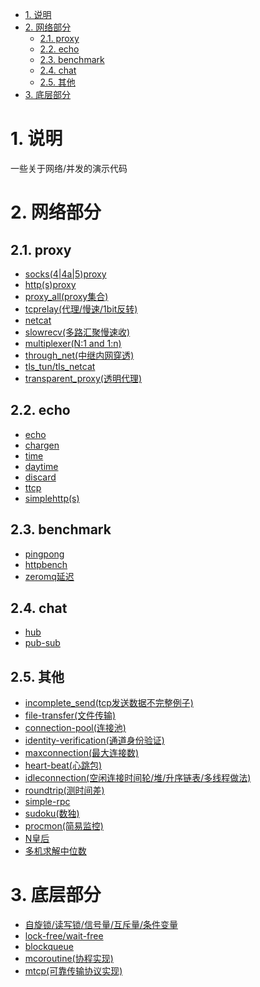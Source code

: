 <!-- TOC -->

- [1. 说明](#1-说明)
- [2. 网络部分](#2-网络部分)
    - [2.1. proxy](#21-proxy)
    - [2.2. echo](#22-echo)
    - [2.3. benchmark](#23-benchmark)
    - [2.4. chat](#24-chat)
    - [2.5. 其他](#25-其他)
- [3. 底层部分](#3-底层部分)

<!-- /TOC -->

<a id="markdown-1-说明" name="1-说明"></a>
# 1. 说明

一些关于网络/并发的演示代码

<a id="markdown-2-网络部分" name="2-网络部分"></a>
# 2. 网络部分

<a id="markdown-21-proxy" name="21-proxy"></a>
## 2.1. proxy

* [socks(4|4a|5)proxy](socks/readme.md)
* [http(s)proxy](httpproxy/readme.md)
* [proxy_all(proxy集合)](proxy_all/readme.md)
* [tcprelay(代理/慢速/1bit反转)](tcprelay/readme.md)
* [netcat](netcat/readme.md)
* [slowrecv(多路汇聚慢速收)](slowrecv/readme.md)
* [multiplexer(N:1 and 1:n)](multiplexer/readme.md)
* [through_net(中继内网穿透)](multiplexer/readme.md)
* [tls_tun/tls_netcat](tls_tun/readme.md)
* [transparent_proxy(透明代理)](transparent_proxy/readme.md)

<a id="markdown-22-echo" name="22-echo"></a>
## 2.2. echo

* [echo](echo)
* [chargen]()
* [time]()
* [daytime]()
* [discard](discard)
* [ttcp](ttcp/readme.md)
* [simplehttp(s)](simplehttp)

<a id="markdown-23-benchmark" name="23-benchmark"></a>
## 2.3. benchmark

* [pingpong](pingpong/readme.md)
* [httpbench](http_bench/readme.md)
* [zeromq延迟](zeromq/readme.md)

<a id="markdown-24-chat" name="24-chat"></a>
## 2.4. chat

* [hub]()
* [pub-sub]()


<a id="markdown-25-其他" name="25-其他"></a>
## 2.5. 其他

* [incomplete_send(tcp发送数据不完整例子)](incomplete_send/readme.md)
* [file-transfer(文件传输)]()
* [connection-pool(连接池)]()
* [identity-verification(通道身份验证)]()
* [maxconnection(最大连接数)](maxconnection/readme.md)
* [heart-beat(心跳包)]()
* [idleconnection(空闲连接时间轮/堆/升序链表/多线程做法)](idleconnection/readme.md)
* [roundtrip(测时间差)](roundtrip)
* [simple-rpc]()
* [sudoku(数独)]()
* [procmon(简易监控)]()
* [N皇后]()
* [多机求解中位数]()

<a id="markdown-3-底层部分" name="3-底层部分"></a>
# 3. 底层部分

* [自旋锁/读写锁/信号量/互斥量/条件变量](sync/readme.md)
* [lock-free/wait-free](sync/readme.md)
* [blockqueue](blockqueue)
* [mcoroutine(协程实现)]()
* [mtcp(可靠传输协议实现)]()
